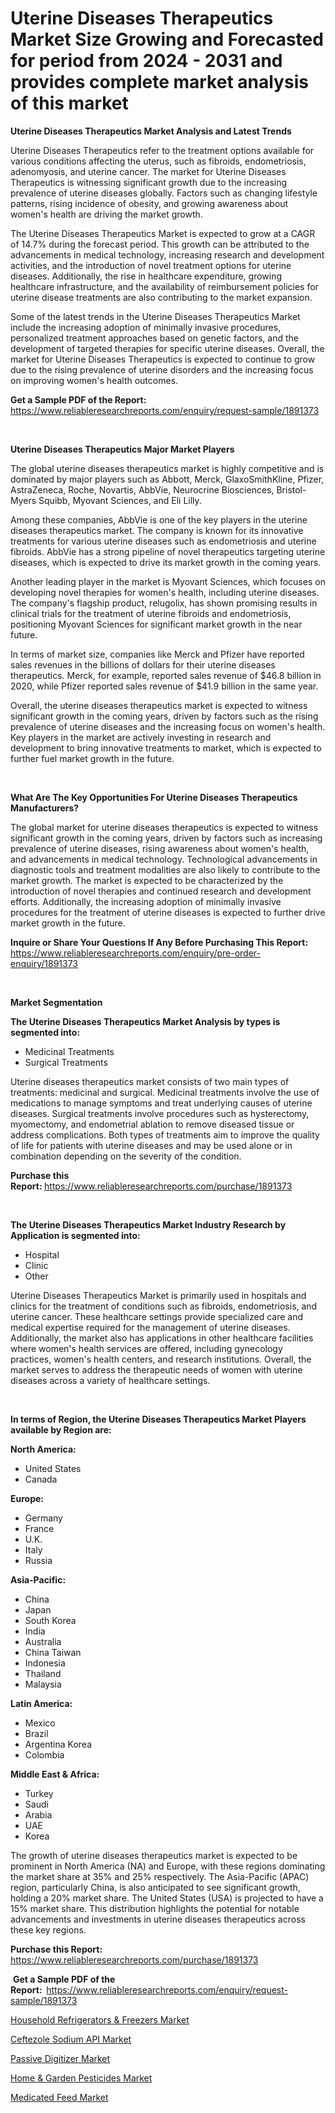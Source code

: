 <p><h1>Uterine Diseases Therapeutics Market Size Growing and Forecasted for period from 2024 - 2031 and provides complete market analysis of this market</h1></p><p><strong>Uterine Diseases Therapeutics Market Analysis and Latest Trends</strong></p>
<p><p>Uterine Diseases Therapeutics refer to the treatment options available for various conditions affecting the uterus, such as fibroids, endometriosis, adenomyosis, and uterine cancer. The market for Uterine Diseases Therapeutics is witnessing significant growth due to the increasing prevalence of uterine diseases globally. Factors such as changing lifestyle patterns, rising incidence of obesity, and growing awareness about women's health are driving the market growth.</p><p>The Uterine Diseases Therapeutics Market is expected to grow at a CAGR of 14.7% during the forecast period. This growth can be attributed to the advancements in medical technology, increasing research and development activities, and the introduction of novel treatment options for uterine diseases. Additionally, the rise in healthcare expenditure, growing healthcare infrastructure, and the availability of reimbursement policies for uterine disease treatments are also contributing to the market expansion.</p><p>Some of the latest trends in the Uterine Diseases Therapeutics Market include the increasing adoption of minimally invasive procedures, personalized treatment approaches based on genetic factors, and the development of targeted therapies for specific uterine diseases. Overall, the market for Uterine Diseases Therapeutics is expected to continue to grow due to the rising prevalence of uterine disorders and the increasing focus on improving women's health outcomes.</p></p>
<p><strong>Get a Sample PDF of the Report:&nbsp;</strong> <a href="https://www.reliableresearchreports.com/enquiry/request-sample/1891373">https://www.reliableresearchreports.com/enquiry/request-sample/1891373</a></p>
<p>&nbsp;</p>
<p><strong>Uterine Diseases Therapeutics Major Market Players</strong></p>
<p><p>The global uterine diseases therapeutics market is highly competitive and is dominated by major players such as Abbott, Merck, GlaxoSmithKline, Pfizer, AstraZeneca, Roche, Novartis, AbbVie, Neurocrine Biosciences, Bristol-Myers Squibb, Myovant Sciences, and Eli Lilly.</p><p>Among these companies, AbbVie is one of the key players in the uterine diseases therapeutics market. The company is known for its innovative treatments for various uterine diseases such as endometriosis and uterine fibroids. AbbVie has a strong pipeline of novel therapeutics targeting uterine diseases, which is expected to drive its market growth in the coming years.</p><p>Another leading player in the market is Myovant Sciences, which focuses on developing novel therapies for women's health, including uterine diseases. The company's flagship product, relugolix, has shown promising results in clinical trials for the treatment of uterine fibroids and endometriosis, positioning Myovant Sciences for significant market growth in the near future.</p><p>In terms of market size, companies like Merck and Pfizer have reported sales revenues in the billions of dollars for their uterine diseases therapeutics. Merck, for example, reported sales revenue of $46.8 billion in 2020, while Pfizer reported sales revenue of $41.9 billion in the same year.</p><p>Overall, the uterine diseases therapeutics market is expected to witness significant growth in the coming years, driven by factors such as the rising prevalence of uterine diseases and the increasing focus on women's health. Key players in the market are actively investing in research and development to bring innovative treatments to market, which is expected to further fuel market growth in the future.</p></p>
<p>&nbsp;</p>
<p><strong>What Are The Key Opportunities For Uterine Diseases Therapeutics Manufacturers?</strong></p>
<p><p>The global market for uterine diseases therapeutics is expected to witness significant growth in the coming years, driven by factors such as increasing prevalence of uterine diseases, rising awareness about women's health, and advancements in medical technology. Technological advancements in diagnostic tools and treatment modalities are also likely to contribute to the market growth. The market is expected to be characterized by the introduction of novel therapies and continued research and development efforts. Additionally, the increasing adoption of minimally invasive procedures for the treatment of uterine diseases is expected to further drive market growth in the future.</p></p>
<p><strong>Inquire or Share Your Questions If Any Before Purchasing This Report:</strong> <a href="https://www.reliableresearchreports.com/enquiry/pre-order-enquiry/1891373">https://www.reliableresearchreports.com/enquiry/pre-order-enquiry/1891373</a></p>
<p>&nbsp;</p>
<p><strong>Market Segmentation</strong></p>
<p><strong>The Uterine Diseases Therapeutics Market Analysis by types is segmented into:</strong></p>
<p><ul><li>Medicinal Treatments</li><li>Surgical Treatments</li></ul></p>
<p><p>Uterine diseases therapeutics market consists of two main types of treatments: medicinal and surgical. Medicinal treatments involve the use of medications to manage symptoms and treat underlying causes of uterine diseases. Surgical treatments involve procedures such as hysterectomy, myomectomy, and endometrial ablation to remove diseased tissue or address complications. Both types of treatments aim to improve the quality of life for patients with uterine diseases and may be used alone or in combination depending on the severity of the condition.</p></p>
<p><strong>Purchase this Report:&nbsp;</strong><a href="https://www.reliableresearchreports.com/purchase/1891373">https://www.reliableresearchreports.com/purchase/1891373</a></p>
<p>&nbsp;</p>
<p><strong>The Uterine Diseases Therapeutics Market Industry Research by Application is segmented into:</strong></p>
<p><ul><li>Hospital</li><li>Clinic</li><li>Other</li></ul></p>
<p><p>Uterine Diseases Therapeutics Market is primarily used in hospitals and clinics for the treatment of conditions such as fibroids, endometriosis, and uterine cancer. These healthcare settings provide specialized care and medical expertise required for the management of uterine diseases. Additionally, the market also has applications in other healthcare facilities where women's health services are offered, including gynecology practices, women's health centers, and research institutions. Overall, the market serves to address the therapeutic needs of women with uterine diseases across a variety of healthcare settings.</p></p>
<p>&nbsp;</p>
<p><strong>In terms of Region, the Uterine Diseases Therapeutics Market Players available by Region are:</strong></p>
<p>
    <p> <strong> North America: </strong>
        <ul>
            <li>United States</li>
            <li>Canada</li>
        </ul>
        </p> 
    <p> <strong> Europe: </strong>
        <ul>
            <li>Germany</li>
            <li>France</li>
            <li>U.K.</li>
            <li>Italy</li>
            <li>Russia</li>
        </ul>
        </p> 
    <p> <strong> Asia-Pacific: </strong>
        <ul>
            <li>China</li>
            <li>Japan</li>
            <li>South Korea</li>
            <li>India</li>
            <li>Australia</li>
            <li>China Taiwan</li>
            <li>Indonesia</li>
            <li>Thailand</li>
            <li>Malaysia</li>
        </ul>
        </p> 
    <p> <strong> Latin America: </strong>
        <ul>
            <li>Mexico</li>
            <li>Brazil</li>
            <li>Argentina Korea</li>
            <li>Colombia</li>
        </ul>
        </p> 
    <p> <strong> Middle East & Africa: </strong>
        <ul>
            <li>Turkey</li>
            <li>Saudi</li>
            <li>Arabia</li>
            <li>UAE</li>
            <li>Korea</li>
        </ul>
    </p>
    </p>
<p><p>The growth of uterine diseases therapeutics market is expected to be prominent in North America (NA) and Europe, with these regions dominating the market share at 35% and 25% respectively. The Asia-Pacific (APAC) region, particularly China, is also anticipated to see significant growth, holding a 20% market share. The United States (USA) is projected to have a 15% market share. This distribution highlights the potential for notable advancements and investments in uterine diseases therapeutics across these key regions.</p></p>
<p><strong>Purchase this Report: </strong><a href="https://www.reliableresearchreports.com/purchase/1891373">https://www.reliableresearchreports.com/purchase/1891373</a></p>
<p>&nbsp;<strong>Get a Sample PDF of the Report:&nbsp;&nbsp;</strong><a href="https://www.reliableresearchreports.com/enquiry/request-sample/1891373">https://www.reliableresearchreports.com/enquiry/request-sample/1891373</a></p>
<p><strong></strong></p>
<p><p><a href="https://fuschia-pecorino-a6d.notion.site/Household-Refrigerators-Freezers-Market-Research-Report-The-Key-To-Successful-Business-Strategy-F-f10a364a91d44bd59f407d4f41e25588">Household Refrigerators & Freezers Market</a></p><p><a href="https://github.com/redneck06/Market-Research-Report-List-2/blob/main/ceftezole-sodium-api-market.md">Ceftezole Sodium API Market</a></p><p><a href="https://view.publitas.com/reportprime-1/passive-digitizer-market-furnish-information-about-market-size-market-share-market-dynamics-and-projections-spanning-from-2024-to-2031/">Passive Digitizer Market</a></p><p><a href="https://simplistic-meeting-7ee.notion.site/Home-Garden-Pesticides-Market-Provides-Detailed-Segmentation-of-this-Market-based-on-Type-Applica-f1cc0868703c40a4814bf7527d151589">Home & Garden Pesticides Market</a></p><p><a href="https://view.publitas.com/reportprime-1/medicated-feed-market-size-and-growth-market-segmentation-regional-and-country-breakdowns-and-market-trends-for-period-from-2024-2031/">Medicated Feed Market</a></p></p>